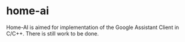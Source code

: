 # home-ai
Home-AI is aimed for implementation of the Google Assistant Client in C/C++.
There is still work to be done.
